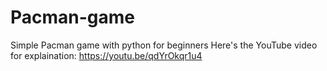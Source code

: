 # Pacman-game
Simple Pacman game with python for beginners 
Here's the YouTube video for explaination:
https://youtu.be/qdYrOkqr1u4
